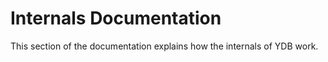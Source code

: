 # Internals Documentation
This section of the documentation explains how the internals of YDB work.

